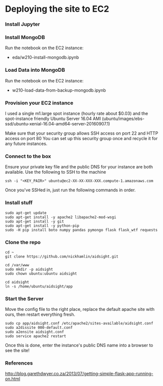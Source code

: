 # Deploying the site to EC2

### Install Jupyter

### Install MongoDB
Run the notebook on the EC2 instance:

* eda/w210-install-mongodb.ipynb

### Load Data into MongoDB
Run the notebook on the EC2 instance:

* w210-load-data-from-backup-mongodb.ipynb

### Provision your EC2 instance
I used a single m1.large spot instance (hourly rate about $0.03) and the spot-instance
friendly Ubuntu Server 16.04 AMI (ubuntu/images/ebs-ssd/ubuntu-xenial-16.04-amd64-server-20160907.1)

Make sure that your security group allows SSH access on port 22 and HTTP access on port 80
You can set up this security group once and recycle it for any future instances.

### Connect to the box
Ensure your private key file and the public DNS for your instance are both available. Use the following to SSH to the machine

`ssh -i "<KEY_PAIR>" ubuntu@ec2-XX-XX-XXX-XXX.compute-1.amazonaws.com`

Once you've SSHed in, just run the following commands in order.

### Install stuff
~~~~
sudo apt-get update
sudo apt-get install -y apache2 libapache2-mod-wsgi
sudo apt-get install -y git
sudo apt-get install -y python-pip
sudo -H pip install boto numpy pandas pymongo flask flask_wtf requests
~~~~

### Clone the repo
~~~~
cd ~
git clone https://github.com/nickhamlin/aidsight.git

cd /var/www
sudo mkdir -p aidsight
sudo chown ubuntu:ubuntu aidsight

cd aidsight
ln -s /home/ubuntu/aidsight/app
~~~~

### Start the Server
Move the config file to the right place, replace the default apache site with ours,
then restart everything fresh.
~~~~
sudo cp app/aidsight.conf /etc/apache2/sites-available/aidsight.conf
sudo a2dissite 000-default.conf
sudo a2ensite aidsight.conf
sudo service apache2 restart
~~~~

Once this is done, enter the instance's public DNS name into a browser to see the site!

### References
http://blog.garethdwyer.co.za/2013/07/getting-simple-flask-app-running-on.html
